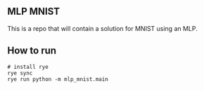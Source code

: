 ## MLP MNIST

This is a repo that will contain a solution for MNIST using an MLP.


## How to run

```shell
# install rye
rye sync
rye run python -m mlp_mnist.main
```